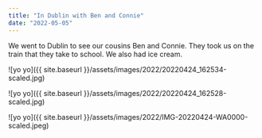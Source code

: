 ```yaml
---
title: "In Dublin with Ben and Connie"
date: "2022-05-05"
---
```


We went to Dublin to see our cousins Ben and Connie. They took us on the train that they take to school. We also had ice cream.

![yo yo]({{ site.baseurl }}/assets/images/2022/20220424_162534-scaled.jpg)

![yo yo]({{ site.baseurl }}/assets/images/2022/20220424_162528-scaled.jpg)

![yo yo]({{ site.baseurl }}/assets/images/2022/IMG-20220424-WA0000-scaled.jpeg)
